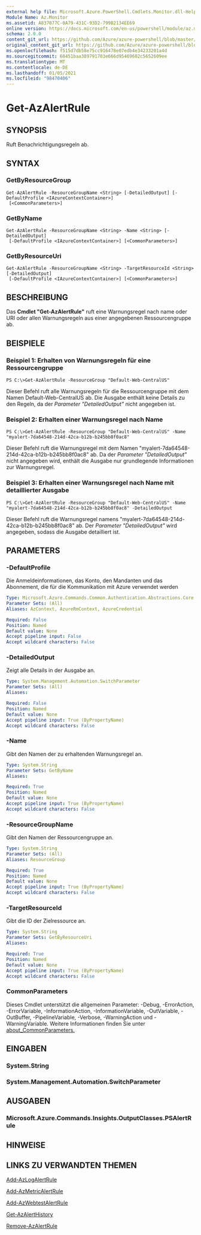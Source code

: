 ```yaml
---
external help file: Microsoft.Azure.PowerShell.Cmdlets.Monitor.dll-Help.xml
Module Name: Az.Monitor
ms.assetid: A837077C-0A79-431C-93D2-799B2134EE69
online version: https://docs.microsoft.com/en-us/powershell/module/az.monitor/get-azalertrule
schema: 2.0.0
content_git_url: https://github.com/Azure/azure-powershell/blob/master/src/Monitor/Monitor/help/Get-AzAlertRule.md
original_content_git_url: https://github.com/Azure/azure-powershell/blob/master/src/Monitor/Monitor/help/Get-AzAlertRule.md
ms.openlocfilehash: f515d7db58e75cc916478e07edb4e34233201a4d
ms.sourcegitcommit: 68451baa389791703e666d95469602c5652609ee
ms.translationtype: MT
ms.contentlocale: de-DE
ms.lasthandoff: 01/05/2021
ms.locfileid: "98470406"
---
```

# Get-AzAlertRule

## SYNOPSIS
Ruft Benachrichtigungsregeln ab.

## SYNTAX

### GetByResourceGroup
```
Get-AzAlertRule -ResourceGroupName <String> [-DetailedOutput] [-DefaultProfile <IAzureContextContainer>]
 [<CommonParameters>]
```

### GetByName
```
Get-AzAlertRule -ResourceGroupName <String> -Name <String> [-DetailedOutput]
 [-DefaultProfile <IAzureContextContainer>] [<CommonParameters>]
```

### GetByResourceUri
```
Get-AzAlertRule -ResourceGroupName <String> -TargetResourceId <String> [-DetailedOutput]
 [-DefaultProfile <IAzureContextContainer>] [<CommonParameters>]
```

## BESCHREIBUNG
Das **Cmdlet "Get-AzAlertRule"** ruft eine Warnungsregel nach name oder URI oder allen Warnungsregeln aus einer angegebenen Ressourcengruppe ab.

## BEISPIELE

### Beispiel 1: Erhalten von Warnungsregeln für eine Ressourcengruppe
```
PS C:\>Get-AzAlertRule -ResourceGroup "Default-Web-CentralUS"
```

Dieser Befehl ruft alle Warnungsregeln für die Ressourcengruppe mit dem Namen Default-Web-CentralUS ab.
Die Ausgabe enthält keine Details zu den Regeln, da der *Parameter "DetailedOutput"* nicht angegeben ist.

### Beispiel 2: Erhalten einer Warnungsregel nach Name
```
PS C:\>Get-AzAlertRule -ResourceGroup "Default-Web-CentralUS" -Name "myalert-7da64548-214d-42ca-b12b-b245bb8f0ac8"
```

Dieser Befehl ruft die Warnungsregel mit dem Namen "myalert-7da64548-214d-42ca-b12b-b245bb8f0ac8" ab.
Da der *Parameter "DetailedOutput"* nicht angegeben wird, enthält die Ausgabe nur grundlegende Informationen zur Warnungsregel.

### Beispiel 3: Erhalten einer Warnungsregel nach Name mit detaillierter Ausgabe
```
PS C:\>Get-AzAlertRule -ResourceGroup "Default-Web-CentralUS" -Name "myalert-7da64548-214d-42ca-b12b-b245bb8f0ac8" -DetailedOutput
```

Dieser Befehl ruft die Warnungsregel namens "myalert-7da64548-214d-42ca-b12b-b245bb8f0ac8" ab.
Der *Parameter "DetailedOutput"* wird angegeben, sodass die Ausgabe detailliert ist.

## PARAMETERS

### -DefaultProfile
Die Anmeldeinformationen, das Konto, den Mandanten und das Abonnement, die für die Kommunikation mit Azure verwendet werden

```yaml
Type: Microsoft.Azure.Commands.Common.Authentication.Abstractions.Core.IAzureContextContainer
Parameter Sets: (All)
Aliases: AzContext, AzureRmContext, AzureCredential

Required: False
Position: Named
Default value: None
Accept pipeline input: False
Accept wildcard characters: False
```

### -DetailedOutput
Zeigt alle Details in der Ausgabe an.

```yaml
Type: System.Management.Automation.SwitchParameter
Parameter Sets: (All)
Aliases:

Required: False
Position: Named
Default value: None
Accept pipeline input: True (ByPropertyName)
Accept wildcard characters: False
```

### -Name
Gibt den Namen der zu erhaltenden Warnungsregel an.

```yaml
Type: System.String
Parameter Sets: GetByName
Aliases:

Required: True
Position: Named
Default value: None
Accept pipeline input: True (ByPropertyName)
Accept wildcard characters: False
```

### -ResourceGroupName
Gibt den Namen der Ressourcengruppe an.

```yaml
Type: System.String
Parameter Sets: (All)
Aliases: ResourceGroup

Required: True
Position: Named
Default value: None
Accept pipeline input: True (ByPropertyName)
Accept wildcard characters: False
```

### -TargetResourceId
Gibt die ID der Zielressource an.

```yaml
Type: System.String
Parameter Sets: GetByResourceUri
Aliases:

Required: True
Position: Named
Default value: None
Accept pipeline input: True (ByPropertyName)
Accept wildcard characters: False
```

### CommonParameters
Dieses Cmdlet unterstützt die allgemeinen Parameter: -Debug, -ErrorAction, -ErrorVariable, -InformationAction, -InformationVariable, -OutVariable, -OutBuffer, -PipelineVariable, -Verbose, -WarningAction und -WarningVariable. Weitere Informationen finden Sie unter [about_CommonParameters.](http://go.microsoft.com/fwlink/?LinkID=113216)

## EINGABEN

### System.String

### System.Management.Automation.SwitchParameter

## AUSGABEN

### Microsoft.Azure.Commands.Insights.OutputClasses.PSAlertRule

## HINWEISE

## LINKS ZU VERWANDTEN THEMEN

[Add-AzLogAlertRule](./Add-AzLogAlertRule.md)

[Add-AzMetricAlertRule](./Add-AzMetricAlertRule.md)

[Add-AzWebtestAlertRule](./Add-AzWebtestAlertRule.md)

[Get-AzAlertHistory](./Get-AzAlertHistory.md)

[Remove-AzAlertRule](./Remove-AzAlertRule.md)



